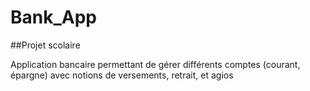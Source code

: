 # Bank_App

##Projet scolaire

Application bancaire permettant de gérer différents comptes (courant, épargne) avec notions de versements, retrait, et agios
